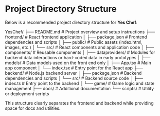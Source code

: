 # Project Directory Structure

Below is a recommended project directory structure for **Yes Chef**:

YesChef/
├── README.md                 # Project overview and setup instructions
├── frontend/                 # React frontend application
│   ├── package.json          # Frontend dependencies and scripts
│   ├── public/               # Public assets (index.html, images, etc.)
│   └── src/                  # React components and application code
│       ├── components/       # Reusable components
│       ├── dataproviders/    # Modules for backend data interactions or hard-coded data in early prototypes
│       ├── models/           # Data models used on the front end only
│       ├── App.tsx           # Main app component
│       └── index.tsx         # Entry point for the React app
├── backend/                  # Node.js backend server
│   ├── package.json          # Backend dependencies and scripts
│   └── src/                  # Backend source code
│       ├── index.ts          # Entry point to the backend
│       └── game/             # Game logic and state management
├── docs/                     # Additional documentation
└── scripts/                  # Utility or deployment scripts

This structure clearly separates the frontend and backend while providing space for docs and utilities.
